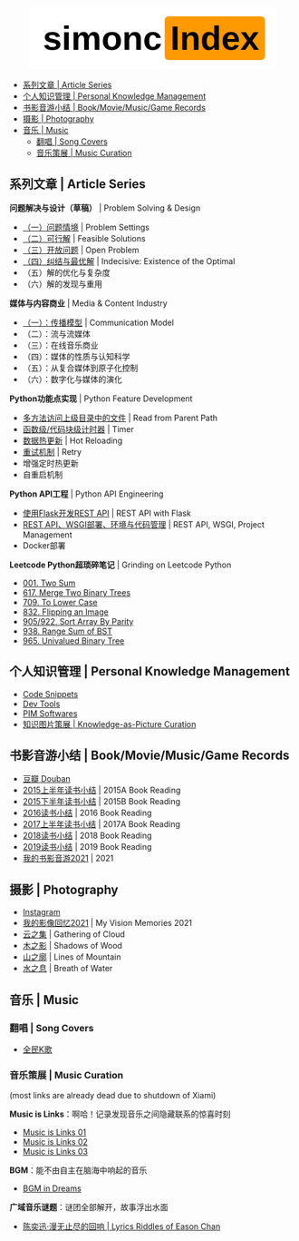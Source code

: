 <p align="center">
  <img src=logo.png>
</p>

- [系列文章 | Article Series](#系列文章--article-series)
- [个人知识管理 | Personal Knowledge Management](#个人知识管理--personal-knowledge-management)
- [书影音游小结 | Book/Movie/Music/Game Records](#书影音游小结--bookmoviemusicgame-records)
- [摄影 | Photography](#摄影--photography)
- [音乐 | Music](#音乐--music)
  - [翻唱 | Song Covers](#翻唱--song-covers)
  - [音乐策展 | Music Curation](#音乐策展--music-curation)

## 系列文章 | Article Series

**问题解决与设计（草稿）** | Problem Solving & Design 
- [（一）问题情境](http://www.jianshu.com/p/3fb039565379) | Problem Settings
- [（二）可行解](http://www.jianshu.com/p/334f9994a2d7) | Feasible Solutions
- [（三）开放问题](http://www.jianshu.com/p/3731017a17f4) | Open Problem
- [（四）纠结与最优解](http://www.jianshu.com/p/c496311d85bb) | Indecisive: Existence of the Optimal
- （五）解的优化与复杂度
- （六）解的发现与重用

**媒体与内容商业** | Media & Content Industry
- [（一）：传播模型](https://www.jianshu.com/p/ee09129e4621) | Communication Model
- （二）：流与流媒体
- （三）：在线音乐商业
- （四）：媒体的性质与认知科学
- （五）：从复合媒体到原子化控制
- （六）：数字化与媒体的演化

**Python功能点实现** | Python Feature Development
- [多方法访问上级目录中的文件](https://www.jianshu.com/p/4e3b2ca9cfe5) | Read from Parent Path 
- [函数级/代码块级计时器](https://www.jianshu.com/p/c890d5258ac9) | Timer
- [数据热更新](https://www.jianshu.com/p/2d31f1c7ef63) | Hot Reloading
- [重试机制](https://www.jianshu.com/p/d5303f992aea) | Retry
- 增强定时热更新
- 自重启机制

**Python API工程** | Python API Engineering
- [使用Flask开发REST API](https://www.jianshu.com/p/bc8c3d6163d2) | REST API with Flask
- [REST API、WSGI部署、环境与代码管理](https://www.jianshu.com/p/79a063a16704) | REST API, WSGI, Project Management
- Docker部署

**Leetcode Python超琐碎笔记** | Grinding on Leetcode Python
- [001. Two Sum](https://www.jianshu.com/p/c6b330c99d77)
- [617. Merge Two Binary Trees](https://www.jianshu.com/p/095102ca3464)
- [709. To Lower Case](https://www.jianshu.com/p/4de0b7a573d4)
- [832. Flipping an Image](https://www.jianshu.com/p/153a5ee86084)
- [905/922. Sort Array By Parity](https://www.jianshu.com/p/f46fff66c771)
- [938. Range Sum of BST](https://www.jianshu.com/p/76e6b9a62688)
- [965. Univalued Binary Tree](https://www.jianshu.com/p/fcedb4635798)

## 个人知识管理 | Personal Knowledge Management

- [Code Snippets](https://simoncos.notion.site/e7dd1bc35e534c579dc9ef604308384b?v=c4f8b6be4f764e15941409416b2abf05)
- [Dev Tools](https://simoncos.notion.site/2efe444b8f254ee4b488ba099700efb7?v=cdf238f910ff4035884fbc1f03a7dfda)
- [PIM Softwares](https://simoncos.notion.site/1fde407ffc6d4fc6999930374eb2edaa?v=d4022e4326274dc2b180e662f857aa92)
- [知识图片策展 | Knowledge-as-Picture Curation](https://www.pinterest.com/simoncos/knowledge/)

## 书影音游小结 | Book/Movie/Music/Game Records

- [豆瓣 Douban](https://www.douban.com/people/simoncos/)
- [2015上半年读书小结](https://www.jianshu.com/p/831431a325af) | 2015A Book Reading
- [2015下半年读书小结](https://www.jianshu.com/p/b3a2233bfcb2) | 2015B Book Reading
- [2016读书小结](https://www.jianshu.com/p/80df3e957e53) | 2016 Book Reading
- [2017上半年读书小结](https://www.jianshu.com/p/59e17b3c13d7) | 2017A Book Reading
- [2018读书小结](https://www.jianshu.com/p/696b8e9139b0) | 2018 Book Reading
- [2019读书小结](https://www.jianshu.com/p/bb18e7f5d898) | 2019 Book Reading
- [我的书影音游2021](https://www.jianshu.com/p/f68b8061dd88) | 2021

## 摄影 | Photography

- [Instagram](https://www.instagram.com/simonc.pix/)
- [我的影像回忆2021](https://www.douban.com/note/823098702/) | My Vision Memories 2021
- [云之集](https://www.douban.com/photos/album/1648590392/) | Gathering of Cloud
- [木之影](https://www.douban.com/photos/album/1648637583/) | Shadows of Wood
- [山之廓](https://www.douban.com/photos/album/1659322119/) | Lines of Mountain
- [水之息](https://www.douban.com/photos/album/1659322182/) | Breath of Water

## 音乐 | Music

### 翻唱 | Song Covers

- [全民K歌](https://node.kg.qq.com/personal?uid=679898872d28308c32)

### 音乐策展 | Music Curation

(most links are already dead due to shutdown of Xiami)

**Music is Links**：啊哈！记录发现音乐之间隐藏联系的惊喜时刻

- [Music is Links 01](https://www.xiami.com/collect/364522874)
- [Music is Links 02](https://www.xiami.com/collect/367019794)
- [Music is Links 03](https://www.xiami.com/collect/408966095)

**BGM**：能不由自主在脑海中响起的音乐

- [BGM in Dreams](https://www.xiami.com/collect/359097151) 

**广域音乐谜题**：谜团全部解开，故事浮出水面

- [陈奕迅·漫无止尽的回响 | Lyrics Riddles of Eason Chan](https://www.jianshu.com/p/bacb95af08b1)

